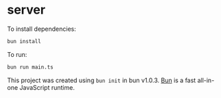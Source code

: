 # server

To install dependencies:

```bash
bun install
```

To run:

```bash
bun run main.ts
```

This project was created using `bun init` in bun v1.0.3. [Bun](https://bun.sh) is a fast all-in-one JavaScript runtime.
